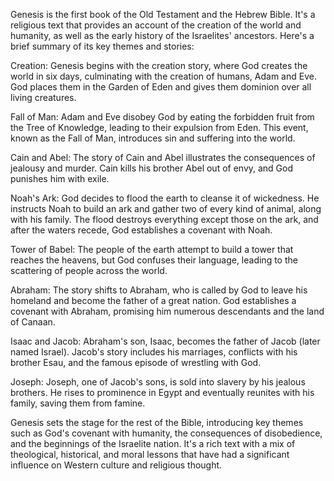 Genesis is the first book of the Old Testament and the Hebrew Bible. It's a religious text that provides an account of the creation of the world and humanity, as well as the early history of the Israelites' ancestors. Here's a brief summary of its key themes and stories:

Creation: Genesis begins with the creation story, where God creates the world in six days, culminating with the creation of humans, Adam and Eve. God places them in the Garden of Eden and gives them dominion over all living creatures.

Fall of Man: Adam and Eve disobey God by eating the forbidden fruit from the Tree of Knowledge, leading to their expulsion from Eden. This event, known as the Fall of Man, introduces sin and suffering into the world.

Cain and Abel: The story of Cain and Abel illustrates the consequences of jealousy and murder. Cain kills his brother Abel out of envy, and God punishes him with exile.

Noah's Ark: God decides to flood the earth to cleanse it of wickedness. He instructs Noah to build an ark and gather two of every kind of animal, along with his family. The flood destroys everything except those on the ark, and after the waters recede, God establishes a covenant with Noah.

Tower of Babel: The people of the earth attempt to build a tower that reaches the heavens, but God confuses their language, leading to the scattering of people across the world.

Abraham: The story shifts to Abraham, who is called by God to leave his homeland and become the father of a great nation. God establishes a covenant with Abraham, promising him numerous descendants and the land of Canaan.

Isaac and Jacob: Abraham's son, Isaac, becomes the father of Jacob (later named Israel). Jacob's story includes his marriages, conflicts with his brother Esau, and the famous episode of wrestling with God.

Joseph: Joseph, one of Jacob's sons, is sold into slavery by his jealous brothers. He rises to prominence in Egypt and eventually reunites with his family, saving them from famine.

Genesis sets the stage for the rest of the Bible, introducing key themes such as God's covenant with humanity, the consequences of disobedience, and the beginnings of the Israelite nation. It's a rich text with a mix of theological, historical, and moral lessons that have had a significant influence on Western culture and religious thought.




